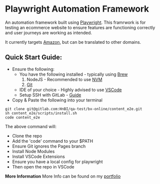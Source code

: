 # Playwright Automation Framework

An automation framework built using [Playwright](https://playwright.dev/). This framrwork is for testing an ecommerce website to ensure features are functioning correctly and user journeys are working as intended.

It currently targets [Amazon](https://amazon.co.uk), but can be translated to other domains.

## Quick Start Guide:

- Ensure the following:
  - You have the following installed - typically using [Brew](https://brew.sh/)
    1. NodeJS - Recommended to use [NVM](https://github.com/nvm-sh/nvm)
    2. [Git](https://git-scm.com/)
  - IDE of your choice - Highly advised to use [VSCode](https://code.visualstudio.com/)
  - Setup SSH with GitLab - [Guide](https://docs.gitlab.com/ee/user/ssh.html)
- Copy & Paste the following into your terminal

```
git clone git@gitlab.com:HnBI/qa-test/bx-online/content_e2e.git
sh content_e2e/scripts/install.sh
code content_e2e
```

The above command will:

- Clone the repo
- Add the 'code' command to your $PATH
- Ensure Git ignores the Pages branch
- Install Node Modules
- Install VSCode Extensions
- Ensure you have a local config for playwright
- Then open the repo in VSCode

**More Information**
More Info can be found on my [portfolio](benweston.dev)
